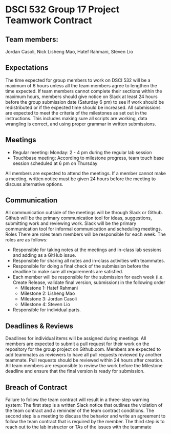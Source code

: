 # DSCI 532 Group 17 Project Teamwork Contract 

## Team members:
Jordan Casoli, Nick Lisheng Mao, Hatef Rahmani, Steven Lio

## Expectations
The time expected for group members to work on DSCI 532 will be a maximum of 6 hours unless all the team members agree to lengthen the time expected. If team members cannot complete their sections within the maximum hours, members should give notice on Slack at least 24 hours before the group submission date (Saturday 6 pm) to see if work should be redistributed or if the expected time should be increased.
All submissions are expected to meet the criteria of the milestones as set out in the instructions. This includes making sure all scripts are working, data wrangling is correct, and using proper grammar in written submissions.

## Meetings
- Regular meeting: Monday: 2 - 4 pm during the regular lab session
- Touchbase meeting: According to milestone progress, team touch base session scheduled at 6 pm on Thursday

All members are expected to attend the meetings. If a member cannot make a meeting, written notice must be given 24 hours before the meeting to discuss alternative options.

## Communication
All communication outside of the meetings will be through Slack or Github. Github will be the primary communication tool for ideas, suggestions, submitting work and reviewing work. Slack will be the primary communication tool for informal communication and scheduling meetings.
Roles
There are roles team members will be responsible for each week. The roles are as follows:
- Responsible for taking notes at the meetings and in-class lab sessions and adding as a GitHub issue.
- Responsible for sharing all notes and in-class activities with teammates.
- Responsible for doing a final check of the submission before the deadline to make sure all requirements are satisfied.
- Each member will be responsible for the submission for each week (i.e. Create Release, validate final version, submission) in the following order
  - Milestone 1: Hatef Rahmani
  - Milestone 2: Lisheng Mao
  - Milestone 3: Jordan Casoli
  - Milestone 4: Steven Lio
- Responsible for individual parts.
 
## Deadlines & Reviews
Deadlines for individual items will be assigned during meetings. All members are expected to submit a pull request for their work on the repository for the group project on Github.com. Members are expected to add teammates as reviewers to have all pull requests reviewed by another teammate. Pull requests should be reviewed within 24 hours after creation.
All team members are responsible to review the work before the Milestone deadline and ensure that the final version is ready for submission.

## Breach of Contract
Failure to follow the team contract will result in a three-step warning system:
The first step is a written Slack notice that outlines the violation of the team contract and a reminder of the team contract conditions.
The second step is a meeting to discuss the behavior and write an agreement to follow the team contract that is required by the member.
The third step is to reach out to the lab instructor or TAs of the issues with the teammate

